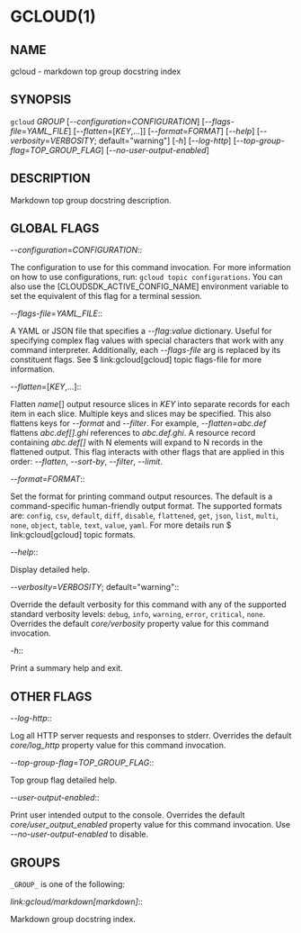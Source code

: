 # GCLOUD(1)


## NAME

gcloud - markdown top group docstring index


## SYNOPSIS

`gcloud` _GROUP_ [*--configuration*=_CONFIGURATION_] [*--flags-file*=_YAML_FILE_] [*--flatten*=[_KEY_,...]] [*--format*=_FORMAT_] [*--help*] [*--verbosity*=_VERBOSITY_; default="warning"] [*-h*] [*--log-http*] [*--top-group-flag*=_TOP_GROUP_FLAG_] [*--no-user-output-enabled*]


## DESCRIPTION

Markdown top group docstring description.


## GLOBAL FLAGS

*--configuration*=_CONFIGURATION_::

The configuration to use for this command invocation. For more
information on how to use configurations, run:
`gcloud topic configurations`.  You can also use the [CLOUDSDK_ACTIVE_CONFIG_NAME] environment
variable to set the equivalent of this flag for a terminal
session.

*--flags-file*=_YAML_FILE_::

A YAML or JSON file that specifies a *--flag*:*value* dictionary.
Useful for specifying complex flag values with special characters
that work with any command interpreter. Additionally, each
*--flags-file* arg is replaced by its constituent flags. See
$ link:gcloud[gcloud] topic flags-file for more information.

*--flatten*=[_KEY_,...]::

Flatten _name_[] output resource slices in _KEY_ into separate records
for each item in each slice. Multiple keys and slices may be specified.
This also flattens keys for *--format* and *--filter*. For example,
*--flatten=abc.def* flattens *abc.def[].ghi* references to
*abc.def.ghi*. A resource record containing *abc.def[]* with N elements
will expand to N records in the flattened output. This flag interacts
with other flags that are applied in this order: *--flatten*,
*--sort-by*, *--filter*, *--limit*.

*--format*=_FORMAT_::

Set the format for printing command output resources. The default is a
command-specific human-friendly output format. The supported formats
are: `config`, `csv`, `default`, `diff`, `disable`, `flattened`, `get`, `json`, `list`, `multi`, `none`, `object`, `table`, `text`, `value`, `yaml`. For more details run $ link:gcloud[gcloud] topic formats.

*--help*::

Display detailed help.

*--verbosity*=_VERBOSITY_; default="warning"::

Override the default verbosity for this command with any of the supported standard verbosity levels: `debug`, `info`, `warning`, `error`, `critical`, `none`. Overrides the default *core/verbosity* property value for this command invocation.

*-h*::

Print a summary help and exit.


## OTHER FLAGS

*--log-http*::

Log all HTTP server requests and responses to stderr. Overrides the default *core/log_http* property value for this command invocation.

*--top-group-flag*=_TOP_GROUP_FLAG_::

Top group flag detailed help.

*--user-output-enabled*::

Print user intended output to the console. Overrides the default *core/user_output_enabled* property value for this command invocation. Use *--no-user-output-enabled* to disable.


## GROUPS

`_GROUP_` is one of the following:

*link:gcloud/markdown[markdown]*::

Markdown group docstring index.
